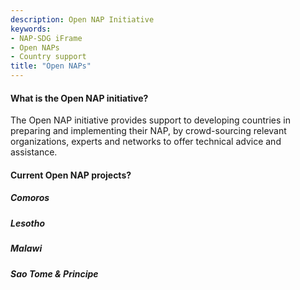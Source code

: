```yaml
---
description: Open NAP Initiative
keywords:
- NAP-SDG iFrame
- Open NAPs
- Country support
title: "Open NAPs"
---
```


#### What is the Open NAP initiative?

The Open NAP initiative provides support to developing countries in preparing and implementing their NAP, by crowd-sourcing relevant organizations, experts and networks to offer technical advice and assistance.

#### Current Open NAP projects?

##### Comoros
##### Lesotho
##### Malawi
##### Sao Tome & Principe
